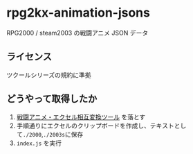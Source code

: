 # rpg2kx-animation-jsons
RPG2000 / steam2003 の戦闘アニメ JSON データ

## ライセンス
ツクールシリーズの規約に準拠

## どうやって取得したか
1. [戦闘アニメ・エクセル相互変換ツール](https://fermiumbay13.hatenablog.com/entry/2017/12/04/221051) を落とす
2. 手順通りにエクセルのクリップボードを作成し、テキストとして`./2000`,`./2003s`に保存
3. `index.js` を実行
